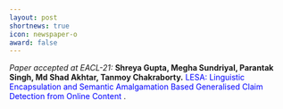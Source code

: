 ```yaml
---
layout: post
shortnews: true
icon: newspaper-o
award: false
---
```


<i>Paper accepted at EACL-21:</i> <b>Shreya Gupta, Megha Sundriyal, Parantak Singh, Md Shad Akhtar, Tanmoy Chakraborty.</b> <font color="blue"> LESA: Linguistic Encapsulation and Semantic Amalgamation Based Generalised Claim Detection from Online Content </font>.
